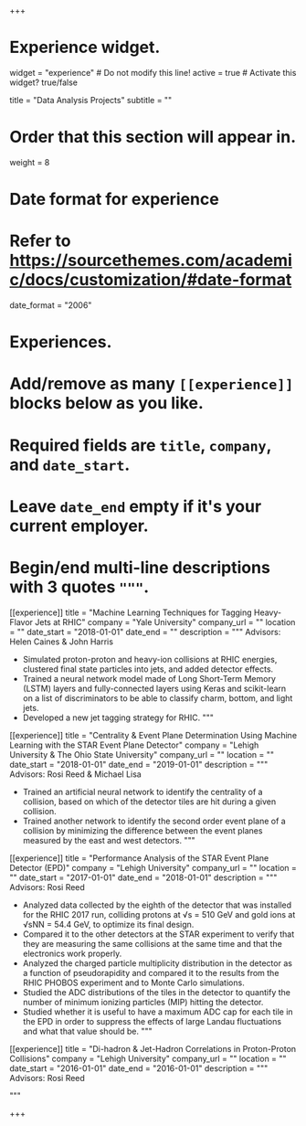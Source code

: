 +++
# Experience widget.
widget = "experience"  # Do not modify this line!
active = true  # Activate this widget? true/false

title = "Data Analysis Projects"
subtitle = ""

# Order that this section will appear in.
weight = 8

# Date format for experience
#   Refer to https://sourcethemes.com/academic/docs/customization/#date-format
date_format = "2006"

# Experiences.
#   Add/remove as many `[[experience]]` blocks below as you like.
#   Required fields are `title`, `company`, and `date_start`.
#   Leave `date_end` empty if it's your current employer.
#   Begin/end multi-line descriptions with 3 quotes `"""`.
[[experience]]
  title = "Machine Learning Techniques for Tagging Heavy-Flavor Jets at RHIC"
  company = "Yale University"
  company_url = ""
  location = ""
  date_start = "2018-01-01"
  date_end = ""
  description = """
  Advisors: Helen Caines & John Harris
  
  * Simulated proton-proton and heavy-ion collisions at RHIC energies, clustered final state particles into jets, and added detector effects.
  * Trained a neural network model made of Long Short-Term Memory (LSTM) layers and fully-connected layers using Keras and scikit-learn on a list of discriminators to be able to classify charm, bottom, and light jets.
  * Developed a new jet tagging strategy for RHIC.
  """

[[experience]]
  title = "Centrality & Event Plane Determination Using Machine Learning with the STAR Event Plane Detector"
  company = "Lehigh University & The Ohio State University"
  company_url = ""
  location = ""
  date_start = "2018-01-01"
  date_end = "2019-01-01"
  description = """
  Advisors: Rosi Reed & Michael Lisa
  
  * Trained an artificial neural network to identify the centrality of a collision, based on which of the detector tiles are hit during a given collision.
  * Trained another network to identify the second order event plane of a collision by minimizing the difference between the event planes measured by the east and west detectors.
  """
  
[[experience]]
  title = "Performance Analysis of the STAR Event Plane Detector (EPD)"
  company = "Lehigh University"
  company_url = ""
  location = ""
  date_start = "2017-01-01"
  date_end = "2018-01-01"
  description = """
  Advisors: Rosi Reed
  
  * Analyzed data collected by the eighth of the detector that was installed for the RHIC 2017 run, colliding protons at √s = 510 GeV and gold ions at √sNN = 54.4 GeV, to optimize its final design.
  * Compared it to the other detectors at the STAR experiment to verify that they are measuring the same collisions at the same time and that the electronics work properly.
  * Analyzed the charged particle multiplicity distribution in the detector as a function of pseudorapidity and compared it to the results from the RHIC PHOBOS experiment and to Monte Carlo simulations.
  * Studied the ADC distributions of the tiles in the detector to quantify the number of minimum ionizing particles (MIP) hitting the detector.
  * Studied whether it is useful to have a maximum ADC cap for each tile in the EPD in order to suppress the effects of large Landau fluctuations and what that value should be.
  """
  
[[experience]]
  title = "Di-hadron & Jet-Hadron Correlations in Proton-Proton Collisions"
  company = "Lehigh University"
  company_url = ""
  location = ""
  date_start = "2016-01-01"
  date_end = "2016-01-01"
  description = """
  Advisors: Rosi Reed
  
  """

+++
